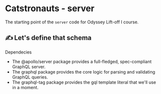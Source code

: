 # Catstronauts - server

The starting point of the `server` code for Odyssey Lift-off I course.

## ✍️ Let's define that schema
Dependecies
- The @apollo/server package provides a full-fledged, spec-compliant GraphQL server.
- The graphql package provides the core logic for parsing and validating GraphQL queries.
- The graphql-tag package provides the gql template literal that we'll use in a moment.
